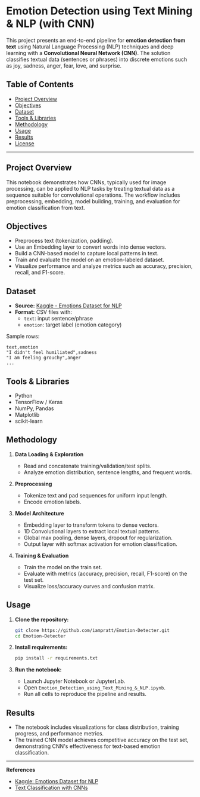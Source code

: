 # Emotion Detection using Text Mining & NLP (with CNN)

This project presents an end-to-end pipeline for **emotion detection from text** using Natural Language Processing (NLP) techniques and deep learning with a **Convolutional Neural Network (CNN)**. The solution classifies textual data (sentences or phrases) into discrete emotions such as joy, sadness, anger, fear, love, and surprise.

## Table of Contents

- [Project Overview](#project-overview)
- [Objectives](#objectives)
- [Dataset](#dataset)
- [Tools & Libraries](#tools--libraries)
- [Methodology](#methodology)
- [Usage](#usage)
- [Results](#results)
- [License](#license)

---

## Project Overview

This notebook demonstrates how CNNs, typically used for image processing, can be applied to NLP tasks by treating textual data as a sequence suitable for convolutional operations. The workflow includes preprocessing, embedding, model building, training, and evaluation for emotion classification from text.

## Objectives

- Preprocess text (tokenization, padding).
- Use an Embedding layer to convert words into dense vectors.
- Build a CNN-based model to capture local patterns in text.
- Train and evaluate the model on an emotion-labeled dataset.
- Visualize performance and analyze metrics such as accuracy, precision, recall, and F1-score.

## Dataset

- **Source:** [Kaggle - Emotions Dataset for NLP](https://www.kaggle.com/datasets/praveengovi/emotions-dataset-for-nlp)
- **Format:** CSV files with:
  - `text`: input sentence/phrase
  - `emotion`: target label (emotion category)

Sample rows:
```
text,emotion
"I didn't feel humiliated",sadness
"I am feeling grouchy",anger
...
```

## Tools & Libraries

- Python
- TensorFlow / Keras
- NumPy, Pandas
- Matplotlib
- scikit-learn

## Methodology

1. **Data Loading & Exploration**
   - Read and concatenate training/validation/test splits.
   - Analyze emotion distribution, sentence lengths, and frequent words.

2. **Preprocessing**
   - Tokenize text and pad sequences for uniform input length.
   - Encode emotion labels.

3. **Model Architecture**
   - Embedding layer to transform tokens to dense vectors.
   - 1D Convolutional layers to extract local textual patterns.
   - Global max pooling, dense layers, dropout for regularization.
   - Output layer with softmax activation for emotion classification.

4. **Training & Evaluation**
   - Train the model on the train set.
   - Evaluate with metrics (accuracy, precision, recall, F1-score) on the test set.
   - Visualize loss/accuracy curves and confusion matrix.

## Usage

1. **Clone the repository:**
   ```bash
   git clone https://github.com/iampratt/Emotion-Detecter.git
   cd Emotion-Detecter
   ```

2. **Install requirements:**
   ```bash
   pip install -r requirements.txt
   ```

3. **Run the notebook:**
   - Launch Jupyter Notebook or JupyterLab.
   - Open `Emotion_Detection_using_Text_Mining_&_NLP.ipynb`.
   - Run all cells to reproduce the pipeline and results.

## Results

- The notebook includes visualizations for class distribution, training progress, and performance metrics.
- The trained CNN model achieves competitive accuracy on the test set, demonstrating CNN's effectiveness for text-based emotion classification.

---

**References**
- [Kaggle: Emotions Dataset for NLP](https://www.kaggle.com/datasets/praveengovi/emotions-dataset-for-nlp)
- [Text Classification with CNNs](https://arxiv.org/abs/1408.5882)

